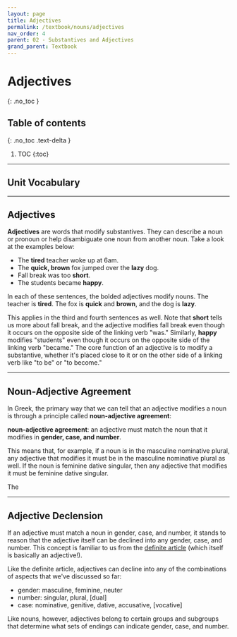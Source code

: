 ```yaml
---
layout: page
title: Adjectives
permalink: /textbook/nouns/adjectives
nav_order: 4
parent: 02 - Substantives and Adjectives
grand_parent: Textbook
---
```


# Adjectives
{: .no_toc }

## Table of contents
{: .no_toc .text-delta }

1. TOC
{:toc}

***

## Unit Vocabulary

***

## Adjectives

**Adjectives** are words that modify substantives. They can describe a noun or pronoun or help disambiguate one noun from another noun. Take a look at the examples below:

* The **tired** teacher woke up at 6am.
* The **quick, brown** fox jumped over the **lazy** dog.
* Fall break was too **short**.
* The students became **happy**.

In each of these sentences, the bolded adjectives modify nouns. The teacher is **tired**. The fox is **quick** and **brown**, and the dog is **lazy**.

This applies in the third and fourth sentences as well. Note that **short** tells us more about fall break, and the adjective modifies fall break even though it occurs on the opposite side of the linking verb "was." Similarly, **happy** modifies "students" even though it occurs on the opposite side of the linking verb "became." The core function of an adjective is to modify a substantive, whether it's placed close to it or on the other side of a linking verb like "to be" or "to become."

***

## Noun-Adjective Agreement

In Greek, the primary way that we can tell that an adjective modifies a noun is through a principle called **noun-adjective agreement**:

**noun-adjective agreement**: an adjective must match the noun that it modifies in **gender, case, and number**.

This means that, for example, if a noun is in the masculine nominative plural, any adjective that modifies it must be in the masculine nominative plural as well. If the noun is feminine dative singular, then any adjective that modifies it must be feminine dative singular.

The

***

## Adjective Declension

If an adjective must match a noun in gender, case, and number, it stands to reason that the adjective itself can be declined into any gender, case, and number. This concept is familiar to us from the [definite article](nom-gen-art#the-definite-article-ὁ-ἡ-τό) (which itself is basically an adjective!).

Like the definite article, adjectives can decline into any of the combinations of aspects that we've discussed so far:
* gender: masculine, feminine, neuter
* number: singular, plural, [dual]
* case: nominative, genitive, dative, accusative, [vocative]

Like nouns, however, adjectives belong to certain groups and subgroups that determine what sets of endings can indicate gender, case, and number.
